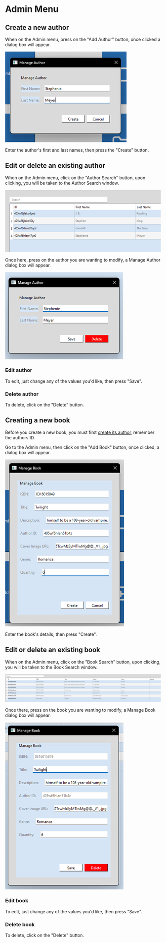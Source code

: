 # Admin Menu

<!-- TODO: Add contents table -->

## Create a new author

When on the Admin menu, press on the "Add Author" button, once clicked a dialog box will appear.

![Add author dialog box](./assets/add_author.png)

Enter the author's first and last names, then press the "Create" button.

## Edit or delete an existing author

When on the Admin menu, click on the "Author Search" button, upon clicking, you will be taken to the Author Search window.

![Author search full screen window](./assets/author_search.png)

Once here, press on the author you are wanting to modify, a Manage Author dialog box will appear.

![Manage author dialog box](./assets/manage_author.png)

### Edit author

To edit, just change any of the values you'd like, then press "Save".

### Delete author

To delete, click on the "Delete" button.

## Creating a new book

Before you create a new book, you must first [create its author](#create-a-new-author), remember the authors ID.

Go to the Admin menu, then click on the "Add Book" button, once clicked, a dialog box will appear.

![Add book dialog box](./assets/add_book.png)

Enter the book's details, then press "Create".

## Edit or delete an existing book

When on the Admin menu, click on the "Book Search" button, upon clicking, you will be taken to the Book Search window.

![Book search full screen window](./assets/book_search.png)

Once there, press on the book you are wanting to modify, a Manage Book dialog box will appear.

![Manage book dialog box](./assets/manage_book.png)

### Edit book

To edit, just change any of the values you'd like, then press "Save".

### Delete book

To delete, click on the "Delete" button.
